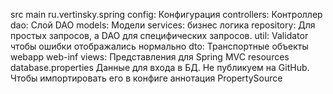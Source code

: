 src
  main
    ru.vertinsky.spring 
      config:  Конфигурация
      controllers: Контроллер
      dao: Слой DAO
      models: Модели
      services: бизнес логика
      repository: Для простых запросов, а DAO для специфических запросов. 
      util: Validator чтобы ошибки отображались нормально
      dto: Транспортные объекты
webapp
  web-inf
    views: Представления для Spring MVC
resources
  database.properties Данные для входа в БД. Не публикуем на GitHub. Чтобы импортировать его в конфиге аннотация PropertySource